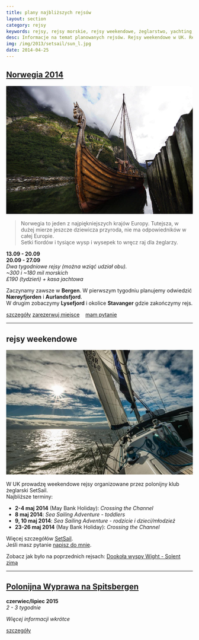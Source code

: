 ```yaml
---
title: plany najbliższych rejsów
layout: section
category: rejsy
keywords: rejsy, rejsy morskie, rejsy weekendowe, żeglarstwo, yachting, jachting, Portugalia, Galicia, Hiszpania, Norwegia, Grecja, Spitsbergen
desc: Informacje na temat planowanych rejsów. Rejsy weekendowe w UK. Rejs wielkanocny w Portugalii i hiszpańskiej Galicji. Rejsy do Norwegii i Grecji. 
img: /img/2013/setsail/sun_l.jpg
date: 2014-04-25
---
```



[Norwegia 2014](/norwegia-2014/)
----------------------------

[![norwegia](/img/2013/norwegia_2014/the_viking_valley_big.jpg)](/norwegia-2014/) 

> Norwegia to jeden z najpiękniejszych krajów Europy. Tutejsza, w dużej mierze jeszcze dziewicza przyroda, nie ma odpowiedników w całej Europie.     
> Setki fiordów i tysiące wysp i wysepek to wręcz raj dla żeglarzy. 

**13.09 - 20.09**  
**20.09 - 27.09**  
*Dwa tygodniowe rejsy (można wziąć udział obu).*  
*~300 i ~180 mil morskich*  
*£190 (tydzień) + kasa jachtowa*

Zaczynamy zawsze w **Bergen**. W pierwszym tygodniu planujemy odwiedzić **Nærøyfjorden** i **Aurlandsfjord**.  
W drugim zobaczymy **Lysefjord** i okolice **Stavanger** gdzie zakończymy rejs.

<p>
<a role="button" href="/norwegia-2014/" type="button" class="btn btn-xs btn-primary">szczegóły</a>
<a role="button" href="/rejsy/rezerwacja.html" type="button" class="btn btn-xs btn-danger pull-right">zarezerwuj miejsce</a>
<span class="pull-right" >&nbsp;&nbsp;</span>
<a role="button" href="/rejsy/pytanie.html" type="button" class="btn btn-xs btn-success pull-right">mam pytanie</a>         
<br>
</p>


----------------------------------------------------

rejsy weekendowe
-----------------

[![Solent zimą](/img/2013/setsail/sun_l.jpg)](/dookola-wight-solent-zima/) 

W UK prowadzę weekendowe rejsy organizowane przez polonijny klub żeglarski SetSail.  
Najbliższe terminy:  

* **2-4 maj 2014** (May Bank Holiday): *Crossing the Channel*
* **8 maj 2014**: *Sea Sailing Adventure - toddlers*
* **9, 10 maj 2014**: *Sea Sailing Adventure - rodzicie i dzieci/młodzież*
* **23-26 maj 2014** (May Bank Holiday): *Crossing the Channel*

Więcej szczegółów [SetSail](http://setsail.org.uk).  
Jeśli masz pytanie [napisz do mnie](/rejsy/rezerwacja.md).

Zobacz jak było na poprzednich rejsach: [Dookoła wyspy Wight - Solent zimą](/dookola-wight-solent-zima/)

----------------------------------------------------

[Polonijna Wyprawa na Spitsbergen](/wyprawa-polonijna-na-spitsbergen-2015)
------------------------------------------------------------------------------
**czerwiec/lipiec 2015**  
*2 - 3 tygodnie*  

*Więcej informacji wkrótce*

<p>
<a role="button" href="/wyprawa-polonijna-na-spitsbergen-2015/" type="button" class="btn btn-xs btn-primary">szczegóły</a>
</p>





